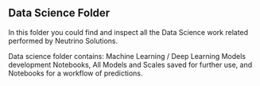 ## Data Science Folder

In this folder you could find and inspect all the Data Science work related performed by Neutrino Solutions.

Data science folder contains: Machine Learning / Deep Learning Models development Notebooks, All Models and Scales saved for further use, and Notebooks for a workflow of predictions.

